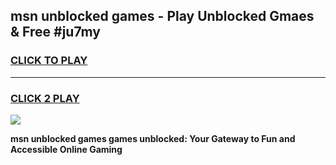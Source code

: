 
## msn unblocked games - Play Unblocked Gmaes & Free #ju7my
<h3>
<a href="https://news.freeplayer.one?title=msn_unblocked_games&ref=03M">CLICK TO PLAY</a></h3>
<hr>

<h3>
<a href="https://news.freeplayer.one?title=msn_unblocked_games&ref=03M">CLICK 2 PLAY</a>
  
</h3>

<a href="https://news.freeplayer.one?title=msn_unblocked_games&ref=03M"><img src="https://clearcache.store/games.png"></a>


**msn unblocked games games unblocked: Your Gateway to Fun and Accessible Online Gaming**

